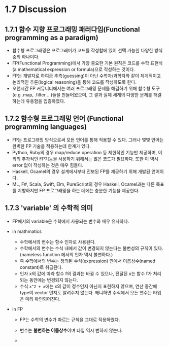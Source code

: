 # 1.7 Discussion

## 1.7.1 함수 지향 프로그래밍 패러다임(Functional programming as a paradigm)
- 함수형 프로그래밍은 프로그래머가 코드를 작성함에 있어 선택 가능한 다양한 방식 중의 하나이다.
- FP(Functional Programming)에서 가장 중요한 기본 원칙은 코드를 수학 표현식(a mathematical expression or formula)으로 작성하는 것이다.
- FP는 개발자로 하여금 추측(guessing)이 아닌 수학자/과학자와 같이 체계적이고 논리적인 추론(logical reasoning)을 통해 코드를 작성하도록 한다.
- 오랜시간 FP 커뮤니티에서는 여러 프로그래밍 문제를 해결하기 위해 함수형 도구(e.g .map, .filter ...)들을 만들어왔으며, 그 결과 실제 세계의 다양한 문제를 해결하는데 유용함을 입증하였다. 

## 1.7.2 함수형 프로그래밍 언어 (Functional programming languages) 
- FP는 프로그래밍 방식으로써 모든 언어를 통해 적용할 수 있다. 그러나 몇몇 언어는 완벽한 FP 기술을 적용하는데 한계가 있다.
- Python, Ruby의 경우 map/reduce operation 등 제한적인 기능만 제공하며, 이외의 추가적인 FP기능을 사용하기 위해서는 많은 코드가 필요하다. 또한 이 역시 error 없이 작성하는 것은 매우 힘들다. 
- Haskell, Ocamel의 경우 설계에서부터 진보된 FP를 제공하기 위해 개발된 언어이다. 
- ML, F#, Scala, Swift, Elm, PureScript의 경우 Haskell, Ocamel과는 다른 목표를 지향하지만 FP 프로그래밍을 하는 데에는 충분한 기능을 제공한다.  

## 1.7.3 'variable' 의 수학적 의미 
- FP에서의 variable은 수학에서 사용되는 변수와 매우 유사하다. 

- in mathmatics 
  - 수학에서의 변수는 함수 인자로 사용된다. 
  - 수학에서의 변수는 수식 내에서 값이 변경되지 않는다는 불변성의 규칙이 있다.(nameless function 에서의 인자 역시 불변하다.)
  - 즉 수학에서의 변수는 정의된 수식(expression) 안에서 이름상수(named constant)로 취급된다.
  - 인자 x의 값에 따라 함수 f의 결과는 바뀔 수 있으나, 전달된 x는 함수 f가 처리되는 동안에는 변경되지 않는다.
  - 수식 ```x^2 + x```에는 x의 값이 정수인지 아닌지 표현하지 않으며, 연산 중간에 type이 vector 인지도 알려주지 않는다. 왜냐하면 수식에서 모든 변수는 타입은 미리 확인되어진다.

- in FP
  - FP는 수학의 변수가 따르는 규칙을 그대로 적용하였다. 
  - 변수는 **불변하는 이름상수**이며 타입 역시 변하지 않는다. 
 
  - 


